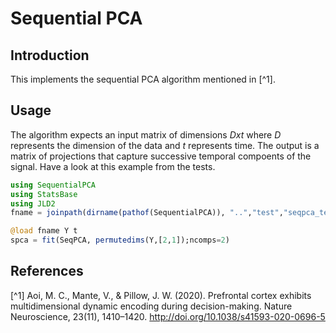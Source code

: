# Sequential PCA

## Introduction

This implements the sequential PCA algorithm mentioned in [^1].

## Usage 

The algorithm expects an input matrix of dimensions *Dxt* where *D* represents the dimension of the data and *t* represents time. The output is a matrix of projections that capture successive temporal compoents of the signal. Have a look at this example from the tests.

```julia
using SequentialPCA
using StatsBase
using JLD2
fname = joinpath(dirname(pathof(SequentialPCA)), "..","test","seqpca_testdata.jd2")

@load fname Y t
spca = fit(SeqPCA, permutedims(Y,[2,1]);ncomps=2)
```


## References
[^1] Aoi, M. C., Mante, V., & Pillow, J. W. (2020). Prefrontal cortex exhibits multidimensional dynamic encoding during decision-making. Nature Neuroscience, 23(11), 1410–1420. http://doi.org/10.1038/s41593-020-0696-5

